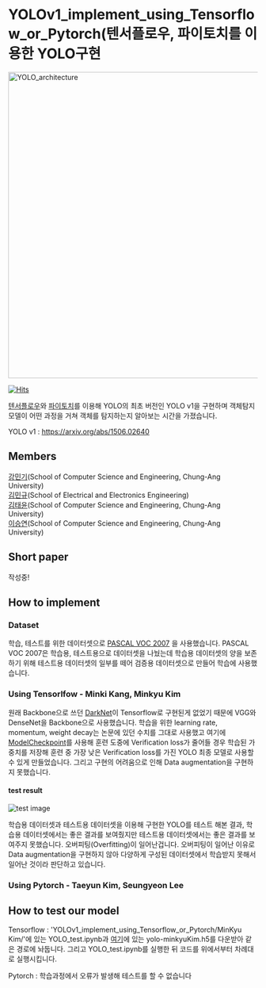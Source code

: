 # YOLOv1_implement_using_Tensorflow_or_Pytorch(텐서플로우, 파이토치를 이용한 YOLO구현

<img width="618" alt="YOLO_architecture" src="https://user-images.githubusercontent.com/50979281/130927332-1aefef43-c67e-48db-98fe-68cd0a1ad629.png">


[![Hits](https://hits.seeyoufarm.com/api/count/incr/badge.svg?url=https%3A%2F%2Fgithub.com%2FCUAI-CAU%2FYOLOv1_implement_using_Tensorflow_or_Pytorch&count_bg=%2379C83D&title_bg=%23555555&icon=&icon_color=%23E7E7E7&title=hits&edge_flat=false)](https://hits.seeyoufarm.com)


[텐서플로우](https://www.tensorflow.org)와 [파이토치](https://pytorch.org)를 이용해 YOLO의 최초 버전인 YOLO v1을 구현하며 객체탐지 모델이 어떤 과정을 거쳐 객체를 탐지하는지 알아보는 시간을 가졌습니다. 


YOLO v1 : https://arxiv.org/abs/1506.02640

## Members

[강민기](https://github.com/bbx8216)(School of Computer Science and Engineering, Chung-Ang University)
<br>
[김민규](https://github.com/MinkyuKim26)(School of Electrical and Electronics Engineering)
<br>
[김태윤](https://github.com/KimTaeYun02)(School of Computer Science and Engineering, Chung-Ang University)
<br>
[이승연](https://github.com/tmddus2)(School of Computer Science and Engineering, Chung-Ang University)

## Short paper
작성중!

## How to implement

### Dataset

학습, 테스트를 위한 데이터셋으로 [PASCAL VOC 2007](http://host.robots.ox.ac.uk/pascal/VOC/voc2007/) 을 사용했습니다. PASCAL VOC 2007은 학습용, 테스트용으로 데이터셋을 나눴는데 학습용 데이터셋의 양을 보존하기 위해 테스트용 데이터셋의 일부를 떼어 검증용 데이터셋으로 만들어 학습에 사용했습니다.


### Using Tensorlfow - Minki Kang, Minkyu Kim

 원래 Backbone으로 쓰던 [DarkNet](https://pjreddie.com/darknet/)이 Tensorflow로 구현된게 없었기 때문에 VGG와 DenseNet을 Backbone으로 사용했습니다. 학습을 위한 learning rate, momentum, weight decay는 논문에 있던 수치를 그대로 사용했고 여기에 [ModelCheckpoint](https://www.tensorflow.org/api_docs/python/tf/keras/callbacks/ModelCheckpoint)를 사용해 훈련 도중에 Verification loss가 줄어들 경우 학습된 가중치를 저장해 훈련 중 가장 낮은 Verification loss를 가진 YOLO 최종 모델로 사용할 수 있게 만들었습니다. 
그리고 구현의 어려움으로 인해 Data augmentation을 구현하지 못했습니다.


#### test result
 
 ![test image](https://user-images.githubusercontent.com/50979281/131445170-794469fb-2c6c-434b-bb60-4e3e216b0119.png)
 
 학습용 데이터셋과 테스트용 데이터셋을 이용해 구현한 YOLO를 테스트 해본 결과, 학습용 데이터셋에서는 좋은 결과를 보여줬지만 테스트용 데이터셋에서는 좋은 결과를 보여주지 못했습니다. 오버피팅(Overfitting)이 일어난겁니다. 오버피팅이 일어난 이유로 Data augmentation을 구현하지 않아 다양하게 구성된 데이터셋에서 학습받지 못해서 일어난 것이라 판단하고 있습니다.


### Using Pytorch - Taeyun Kim, Seungyeon Lee



## How to test our model

Tensorflow : 'YOLOv1_implement_using_Tensorflow_or_Pytorch/MinKyu Kim/'에 있는 YOLO_test.ipynb과  [여기](https://drive.google.com/file/d/18wl62z2sU3O6NUl45K7iYSzWnGlpUYzV/view?usp=sharing)에 있는 yolo-minkyuKim.h5를 다운받아 같은 경로에 놔둡니다. 그리고 YOLO_test.ipynb를 실행한 뒤 코드를 위에서부터 차례대로 실행시킵니다.


Pytorch : 학습과정에서 오류가 발생해 테스트를 할 수 없습니다


